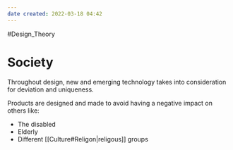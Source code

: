 ```yaml
---
date created: 2022-03-18 04:42
---
```


#Design_Theory

# Society

Throughout design, new and emerging technology takes into consideration for deviation and uniqueness.

Products are designed and made to avoid having a negative impact on others like:

- The disabled
- Elderly
- Different [[Culture#Religon|religous]] groups
